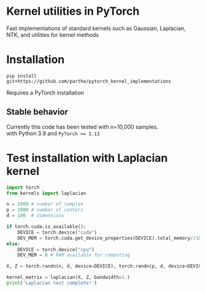 # Kernel utilities in PyTorch
Fast implementations of standard kernels such as Gaussian, Laplacian, NTK, and utilities for kernel methods

# Installation
```
pip install git+https://github.com/parthe/pytorch_kernel_implementations
```
Requires a PyTorch installation

## Stable behavior
Currently this code has been tested with n=10,000 samples.\
with Python 3.9 and `PyTorch >= 1.13`

# Test installation with Laplacian kernel
```python
import torch
from kernels import laplacian

n = 1000 # number of samples
p = 1000 # number of centers
d = 100  # dimensions

if torch.cuda.is_available():
    DEVICE = torch.device("cuda")
    DEV_MEM = torch.cuda.get_device_properties(DEVICE).total_memory//1024**3 - 1 # GPU memory in GB, keeping aside 1GB for safety
else:
    DEVICE = torch.device("cpu")
    DEV_MEM = 8 # RAM available for computing

X, Z = torch.randn(n, d, device=DEVICE), torch.randn(p, d, device=DEVICE)

kernel_matrix = laplacian(X, Z, bandwidth=1.)
print('Laplacian test complete!')
```

